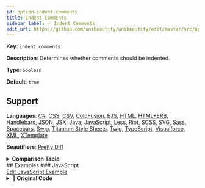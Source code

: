 ```yaml
---
id: option-indent-comments
title: Indent Comments
sidebar_label: ✅ Indent Comments
edit_url: https://github.com/unibeautify/unibeautify/edit/master/src/options.ts
---
```

**Key**: `indent_comments`

**Description**: Determines whether comments should be indented.

**Type**: `boolean`

**Default**: `true`

## Support
**Languages**: [C#](/docs/language-csharp.html), [CSS](/docs/language-css.html), [CSV](/docs/language-csv.html), [ColdFusion](/docs/language-coldfusion.html), [EJS](/docs/language-ejs.html), [HTML](/docs/language-html.html), [HTML+ERB](/docs/language-html-erb.html), [Handlebars](/docs/language-handlebars.html), [JSON](/docs/language-json.html), [JSX](/docs/language-jsx.html), [Java](/docs/language-java.html), [JavaScript](/docs/language-javascript.html), [Less](/docs/language-less.html), [Riot](/docs/language-riot.html), [SCSS](/docs/language-scss.html), [SVG](/docs/language-svg.html), [Sass](/docs/language-sass.html), [Spacebars](/docs/language-spacebars.html), [Swig](/docs/language-swig.html), [Titanium Style Sheets](/docs/language-titanium-style-sheets.html), [Twig](/docs/language-twig.html), [TypeScript](/docs/language-typescript.html), [Visualforce](/docs/language-visualforce.html), [XML](/docs/language-xml.html), [XTemplate](/docs/language-xtemplate.html)

**Beautifiers**: [Pretty Diff](/docs/beautifier-pretty-diff.html)

<details><summary><strong>Comparison Table</strong></summary>
| Language | [Pretty Diff](/docs/beautifier-pretty-diff.html) |
| --- | --- |
| [C#](/docs/language-csharp.html) | &#9989; |
| [CSS](/docs/language-css.html) | &#9989; |
| [CSV](/docs/language-csv.html) | &#9989; |
| [ColdFusion](/docs/language-coldfusion.html) | &#9989; |
| [EJS](/docs/language-ejs.html) | &#9989; |
| [HTML](/docs/language-html.html) | &#9989; |
| [HTML+ERB](/docs/language-html-erb.html) | &#9989; |
| [Handlebars](/docs/language-handlebars.html) | &#9989; |
| [JSON](/docs/language-json.html) | &#9989; |
| [JSX](/docs/language-jsx.html) | &#9989; |
| [Java](/docs/language-java.html) | &#9989; |
| [JavaScript](/docs/language-javascript.html) | &#9989; |
| [Less](/docs/language-less.html) | &#9989; |
| [Riot](/docs/language-riot.html) | &#9989; |
| [SCSS](/docs/language-scss.html) | &#9989; |
| [SVG](/docs/language-svg.html) | &#9989; |
| [Sass](/docs/language-sass.html) | &#9989; |
| [Spacebars](/docs/language-spacebars.html) | &#9989; |
| [Swig](/docs/language-swig.html) | &#9989; |
| [Titanium Style Sheets](/docs/language-titanium-style-sheets.html) | &#9989; |
| [Twig](/docs/language-twig.html) | &#9989; |
| [TypeScript](/docs/language-typescript.html) | &#9989; |
| [Visualforce](/docs/language-visualforce.html) | &#9989; |
| [XML](/docs/language-xml.html) | &#9989; |
| [XTemplate](/docs/language-xtemplate.html) | &#9989; |
</details>
## Examples
### JavaScript
<div><a class="edit-page-link button" href="https://github.com/unibeautify/website/edit/master/docs/../examples/JavaScript/indent_comments.txt" target="_blank">Edit JavaScript Example</a></div>

<details><summary><strong>🚧 Original Code</strong></summary>
```JavaScript
/*
This 
   is 
      a
        test
*/
// This
//   is
//      a
//        test

// Comment
if (a) {
// Comment
      // Comment
      b = c;
// Comment
function foo(d) {
          // Comment
          e = f;
  }
}

  // Comment
if (a) {
  // Comment
  b = c;
  // Comment
  function foo(d) {
      // Comment
      e = f;
  }
}

// Comment
if (a) {
// Comment
  b = c;
// Comment
  function foo(d) {
// Comment
      e = f;
  }
}

// Comment
foo.bar.baz();

```
</details>
<details><summary><strong>🔧 `true`</strong></summary>
Using [Pretty Diff](/docs/beautifier-pretty-diff.html) beautifier:
```JavaScript
/*
This
   is
      a
        test
*/
// This
//   is
//      a
//        test
// Comment
if (a) {
  // Comment
  // Comment
  b = c;
  // Comment
  function foo(d) {
    // Comment
    e = f;
  }
}
// Comment
if (a) {
  // Comment
  b = c;
  // Comment
  function foo(d) {
    // Comment
    e = f;
  }
}
// Comment
if (a) {
  // Comment
  b = c;
  // Comment
  function foo(d) {
    // Comment
    e = f;
  }
}
// Comment
foo.bar.baz();
```
<details><summary>Configuration</summary>
A `.unibeautify.json` file would look like the following:
```json
{
  "JavaScript": {
    "indent_size": 2,
    "indent_char": " ",
    "indent_comments": true
  }
}
```
</details>
<details><summary>Difference from original</summary>
```diff
Index: true
===================================================================
--- true	Original
+++ true	Beautified
@@ -1,47 +1,43 @@
 /*␊
-This␣␊
-␣␣␣is␣␊
+This␊
+␣␣␣is␊
 ␣␣␣␣␣␣a␊
 ␣␣␣␣␣␣␣␣test␊
 */␊
 //␣This␊
 //␣␣␣is␊
 //␣␣␣␣␣␣a␊
 //␣␣␣␣␣␣␣␣test␊
-␊
 //␣Comment␊
 if␣(a)␣{␊
-//␣Comment␊
-␣␣␣␣␣␣//␣Comment␊
-␣␣␣␣␣␣b␣=␣c;␊
-//␣Comment␊
-function␣foo(d)␣{␊
-␣␣␣␣␣␣␣␣␣␣//␣Comment␊
-␣␣␣␣␣␣␣␣␣␣e␣=␣f;␊
+␣␣//␣Comment␊
+␣␣//␣Comment␊
+␣␣b␣=␣c;␊
+␣␣//␣Comment␊
+␣␣function␣foo(d)␣{␊
+␣␣␣␣//␣Comment␊
+␣␣␣␣e␣=␣f;␊
 ␣␣}␊
 }␊
-␊
-␣␣//␣Comment␊
+//␣Comment␊
 if␣(a)␣{␊
 ␣␣//␣Comment␊
 ␣␣b␣=␣c;␊
 ␣␣//␣Comment␊
 ␣␣function␣foo(d)␣{␊
-␣␣␣␣␣␣//␣Comment␊
-␣␣␣␣␣␣e␣=␣f;␊
+␣␣␣␣//␣Comment␊
+␣␣␣␣e␣=␣f;␊
 ␣␣}␊
 }␊
-␊
 //␣Comment␊
 if␣(a)␣{␊
-//␣Comment␊
+␣␣//␣Comment␊
 ␣␣b␣=␣c;␊
-//␣Comment␊
+␣␣//␣Comment␊
 ␣␣function␣foo(d)␣{␊
-//␣Comment␊
-␣␣␣␣␣␣e␣=␣f;␊
+␣␣␣␣//␣Comment␊
+␣␣␣␣e␣=␣f;␊
 ␣␣}␊
 }␊
-␊
 //␣Comment␊
-foo.bar.baz();␊
+foo.bar.baz();
\ No newline at end of file

```
</details>
</details>
<details><summary><strong>🔧 `false`</strong></summary>
Using [Pretty Diff](/docs/beautifier-pretty-diff.html) beautifier:
```JavaScript
/*
This
   is
      a
        test
*/
// This
//   is
//      a
//        test
// Comment
if (a) {
// Comment
// Comment
  b = c;
// Comment
  function foo(d) {
// Comment
    e = f;
  }
}
// Comment
if (a) {
// Comment
  b = c;
// Comment
  function foo(d) {
// Comment
    e = f;
  }
}
// Comment
if (a) {
// Comment
  b = c;
// Comment
  function foo(d) {
// Comment
    e = f;
  }
}
// Comment
foo.bar.baz();
```
<details><summary>Configuration</summary>
A `.unibeautify.json` file would look like the following:
```json
{
  "JavaScript": {
    "indent_size": 2,
    "indent_char": " ",
    "indent_comments": false
  }
}
```
</details>
<details><summary>Difference from original</summary>
```diff
Index: false
===================================================================
--- false	Original
+++ false	Beautified
@@ -1,47 +1,43 @@
 /*␊
-This␣␊
-␣␣␣is␣␊
+This␊
+␣␣␣is␊
 ␣␣␣␣␣␣a␊
 ␣␣␣␣␣␣␣␣test␊
 */␊
 //␣This␊
 //␣␣␣is␊
 //␣␣␣␣␣␣a␊
 //␣␣␣␣␣␣␣␣test␊
-␊
 //␣Comment␊
 if␣(a)␣{␊
 //␣Comment␊
-␣␣␣␣␣␣//␣Comment␊
-␣␣␣␣␣␣b␣=␣c;␊
 //␣Comment␊
-function␣foo(d)␣{␊
-␣␣␣␣␣␣␣␣␣␣//␣Comment␊
-␣␣␣␣␣␣␣␣␣␣e␣=␣f;␊
+␣␣b␣=␣c;␊
+//␣Comment␊
+␣␣function␣foo(d)␣{␊
+//␣Comment␊
+␣␣␣␣e␣=␣f;␊
 ␣␣}␊
 }␊
-␊
-␣␣//␣Comment␊
+//␣Comment␊
 if␣(a)␣{␊
-␣␣//␣Comment␊
+//␣Comment␊
 ␣␣b␣=␣c;␊
-␣␣//␣Comment␊
+//␣Comment␊
 ␣␣function␣foo(d)␣{␊
-␣␣␣␣␣␣//␣Comment␊
-␣␣␣␣␣␣e␣=␣f;␊
+//␣Comment␊
+␣␣␣␣e␣=␣f;␊
 ␣␣}␊
 }␊
-␊
 //␣Comment␊
 if␣(a)␣{␊
 //␣Comment␊
 ␣␣b␣=␣c;␊
 //␣Comment␊
 ␣␣function␣foo(d)␣{␊
 //␣Comment␊
-␣␣␣␣␣␣e␣=␣f;␊
+␣␣␣␣e␣=␣f;␊
 ␣␣}␊
 }␊
-␊
 //␣Comment␊
-foo.bar.baz();␊
+foo.bar.baz();
\ No newline at end of file

```
</details>
</details>